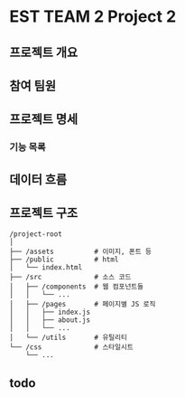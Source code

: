 # EST TEAM 2 Project 2


## 프로젝트 개요

## 참여 팀원


## 프로젝트 명세

### 기능 목록


## 데이터 흐름

## 프로젝트 구조
```
/project-root
│
├── /assets          # 이미지, 폰트 등
├── /public          # html 
│   └── index.html   
├── /src             # 소스 코드
│   ├── /components  # 웹 컴포넌트들
│   │   └── ...
│   ├── /pages       # 페이지별 JS 로직
│   │   ├── index.js
│   │   ├── about.js
│   │   └── ...
│   └── /utils       # 유틸리티 
└── /css             # 스타일시트
    └── ...
```

## todo
